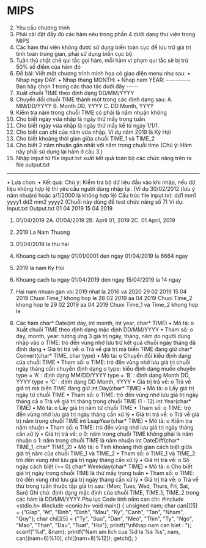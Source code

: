 # MIPS
2. Yêu	cầu chương	trình
1. Phải cài đặt đầy đủ các hàm nêu trong phần 4 dưới dạng thư viện trong MIPS
2. Các hàm thư viện không được sử dụng biến toàn cục để lưu trữ giá trị tính toán trung
gian, phải sử dụng biến cục bộ
3. Tuân thủ chặt chẽ qui tắc gọi hàm, mỗi hàm vi phạm qui tắc sẽ bị trừ 50% số điểm của
hàm đó
3. Đề bài:
Viết một chương trình minh họa có giao diện menu như sau:
• Nhap ngay DAY:
• Nhap thang MONTH:
• Nhap nam YEAR:
----------Bạn hãy chọn 1 trong các thao tác dưới đây -----
1. Xuất chuỗi TIME theo định dạng DD/MM/YYYY
2. Chuyển đổi chuỗi TIME thành một trong các định dạng sau:
A. MM/DD/YYYY
B. Month DD, YYYY
C. DD Month, YYYY
3. Kiểm tra năm trong chuỗi TIME có phải là năm nhuận không
4. Cho biết ngày vừa nhập là ngày thứ mấy trong tuần
5. Cho biết ngày vừa nhập là ngày thứ mấy kể từ ngày 1/1/1.
6. Cho biết can chi của năm vừa nhập. Ví dụ năm 2019 là Kỷ
Hợi
7. Cho biết khoảng thời gian giữa chuỗi TIME_1 và TIME_2
8. Cho biết 2 năm nhuận gần nhất với năm trong chuỗi time
(Chú ý: Hàm này phải sử dụng lại hàm ở câu 3.)
9. Nhập input từ file input.txt xuất kết quả toàn bộ các
chức năng trên ra file output.txt
---------------------------------------------------------
• Lựa chọn:
• Kết quả:
Chú ý: Kiểm tra bộ dữ liệu đầu vào khi nhập, nếu dữ liệu
không hợp lệ thì yêu cầu người dùng nhập lại. (Ví dụ
30/02/2012 (lưu ý năm nhuận) hoặc a/1/2000 là không hợp lệ)
Cấu trúc file input.txt:
dd1 mm1 yyyy1
dd2 mm2 yyyy2 (Chuỗi này dùng để test chức năng số 7)
Ví dụ:
Input.txt Output.txt
01 04 2019
15 04 2019
1. 01/04/2019
2A. 01/04/2019
2B. April 01, 2019
2C. 01 April, 2019
3. 2019 La Nam Thuong
4. 01/04/2019 la thu hai
5. Khoang cach tu ngay 01/01/0001 den ngay 01/04/2019 la 6664 ngay
6. 2019 la nam Ky Hoi
7. Khoang cach tu ngay 01/04/2019 den ngay 15/04/2019 la 14 ngay
8. Hai nam nhuan gan voi 2019 nhat la 2016 va 2020
29 02 2019
15 04 2019
Chuoi Time_1 khong hop le
28 02 2019
aa 04 2019
Chuoi Time_2 khong hop le
29 02 2019
aa 04 2019
Chuoi Time_1 va Time_2 khong hop le

4. Các	hàm
char* Date(int day, int month, int year, char* TIME)
• Mô tả:
o Xuất chuỗi TIME theo định dạng mặc định DD/MM/YYYY
• Tham số:
o day, month, year: tương ứng 3 giá trị ngày, tháng, năm do người dùng nhập
vào
o TIME: trỏ đến vùng nhớ lưu trữ kết quả chuỗi ngày tháng đã định dạng
• Giá trị trả về:
o Trả về giá trị mà biến TIME đang giữ
char* Convert(char* TIME, char type)
• Mô tả:
o Chuyển đổi kiểu định dạng của chuỗi TIME
• Tham số:
o TIME: trỏ đến vùng nhớ lưu giá trị chuỗi ngày tháng cần chuyển định dạng
o type: kiểu định dạng muốn chuyển
type = ‘A’ : định dạng MM/DD/YYYY
type = ‘B’ : định dạng Month DD, YYYY
type = ‘C’ : định dạng DD Month, YYYY
• Giá trị trả về:
o Trả về giá trị mà biến TIME đang giữ
int Day(char* TIME)
• Mô tả:
o Lấy giá trị ngày từ chuỗi TIME
• Tham số:
o TIME: trỏ đến vùng nhớ lưu giá trị ngày tháng cầ
o Trả về giá trị tháng trong chuỗi TIME (1 - 12)
int Year(char* TIME)
• Mô tả:
o Lấy giá trị năm từ chuỗi TIME
• Tham số:
o TIME: trỏ đến vùng nhớ lưu giá trị ngày tháng cần xử lý
• Giá trị trả về:
o Trả về giá trị năm trong chuỗi TIME
int LeapYear(char* TIME)
• Mô tả:
o Kiểm tra năm nhuận
• Tham số:
o TIME: trỏ đến vùng nhớ lưu giá trị ngày tháng cần xử lý
• Giá trị trả về:
o 0: năm trong chuỗi TIME không phải là năm nhuận
o 1: năm trong chuỗi TIME là năm nhuận
int DateDiff(char* TIME_1, char* TIME_2)
• Mô tả:
o Tính khoảng thời gian cách biệt giữa giá trị năm của chuỗi TIME_1 và
TIME_2
• Tham số:
o TIME_1 và TIME_2: trỏ đến vùng nhớ lưu giá trị ngày tháng cần xử lý
• Giá trị trả về:
o Số ngày cách biệt (>= 0)
char* Weekday(char* TIME)
• Mô tả:
o Cho biết giá trị ngày trong chuỗi TIME là thứ mấy trong tuần
• Tham số:
o TIME: trỏ đến vùng nhớ lưu giá trị ngày tháng cần xử lý
• Giá trị trả về:
o Trả về thứ trong tuần thuộc tập giá trị sau: {Mon; Tues, Wed, Thurs, Fri,
Sat, Sun}
Ghi chú: định dạng mặc định của chuỗi TIME, TIME_1, TIME_2 trong các hàm là DD/MM/YYYY
Phụ lục
Code tính năm can chi:
#include <stdio.h>
#include <conio.h>
void main()
{
unsigned nam;
char can[][5] = {"Giap", "At", "Binh", "Dinh", "Mau", "Ky", "Canh", "Tan", "Nham", "Quy"};
char chi[][5] = {"Ty", "Suu", "Dan", "Meo", "Thin", "Ty", "Ngo", "Mao", "Than", "Dau", "Tuat", "Hoi"};
printf("\nNhap nam can biet : ");
scanf("%d", &nam);
printf("Nam am lich cua %d la %s %s", nam, can[(nam+6)%10], chi[(nam+8)%12]);
getch();
}
